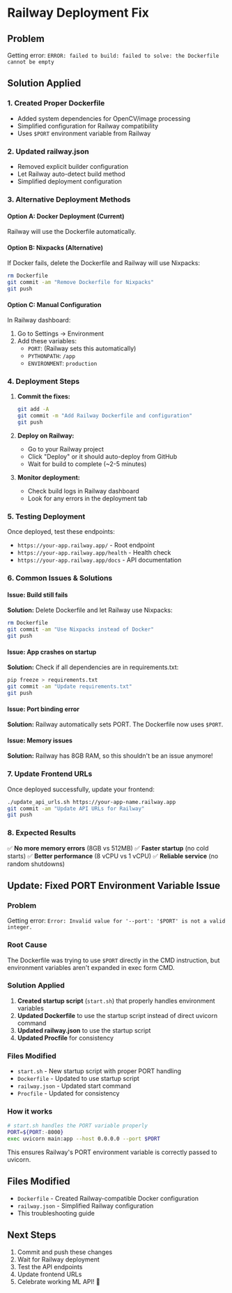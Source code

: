 # Railway Deployment Fix

## Problem
Getting error: `ERROR: failed to build: failed to solve: the Dockerfile cannot be empty`

## Solution Applied

### 1. Created Proper Dockerfile
- Added system dependencies for OpenCV/image processing
- Simplified configuration for Railway compatibility
- Uses `$PORT` environment variable from Railway

### 2. Updated railway.json
- Removed explicit builder configuration
- Let Railway auto-detect build method
- Simplified deployment configuration

### 3. Alternative Deployment Methods

#### Option A: Docker Deployment (Current)
Railway will use the Dockerfile automatically.

#### Option B: Nixpacks (Alternative)
If Docker fails, delete the Dockerfile and Railway will use Nixpacks:
```bash
rm Dockerfile
git commit -am "Remove Dockerfile for Nixpacks"
git push
```

#### Option C: Manual Configuration
In Railway dashboard:
1. Go to Settings → Environment
2. Add these variables:
   - `PORT`: (Railway sets this automatically)
   - `PYTHONPATH`: `/app`
   - `ENVIRONMENT`: `production`

### 4. Deployment Steps

1. **Commit the fixes:**
   ```bash
   git add -A
   git commit -m "Add Railway Dockerfile and configuration"
   git push
   ```

2. **Deploy on Railway:**
   - Go to your Railway project
   - Click "Deploy" or it should auto-deploy from GitHub
   - Wait for build to complete (~2-5 minutes)

3. **Monitor deployment:**
   - Check build logs in Railway dashboard
   - Look for any errors in the deployment tab

### 5. Testing Deployment

Once deployed, test these endpoints:
- `https://your-app.railway.app/` - Root endpoint
- `https://your-app.railway.app/health` - Health check
- `https://your-app.railway.app/docs` - API documentation

### 6. Common Issues & Solutions

#### Issue: Build still fails
**Solution:** Delete Dockerfile and let Railway use Nixpacks:
```bash
rm Dockerfile
git commit -am "Use Nixpacks instead of Docker"
git push
```

#### Issue: App crashes on startup
**Solution:** Check if all dependencies are in requirements.txt:
```bash
pip freeze > requirements.txt
git commit -am "Update requirements.txt"
git push
```

#### Issue: Port binding error
**Solution:** Railway automatically sets PORT. The Dockerfile now uses `$PORT`.

#### Issue: Memory issues
**Solution:** Railway has 8GB RAM, so this shouldn't be an issue anymore!

### 7. Update Frontend URLs

Once deployed successfully, update your frontend:
```bash
./update_api_urls.sh https://your-app-name.railway.app
git commit -am "Update API URLs for Railway"
git push
```

### 8. Expected Results

✅ **No more memory errors** (8GB vs 512MB)
✅ **Faster startup** (no cold starts)
✅ **Better performance** (8 vCPU vs 1 vCPU)
✅ **Reliable service** (no random shutdowns)

## Update: Fixed PORT Environment Variable Issue

### Problem
Getting error: `Error: Invalid value for '--port': '$PORT' is not a valid integer.`

### Root Cause
The Dockerfile was trying to use `$PORT` directly in the CMD instruction, but environment variables aren't expanded in exec form CMD.

### Solution Applied
1. **Created startup script** (`start.sh`) that properly handles environment variables
2. **Updated Dockerfile** to use the startup script instead of direct uvicorn command
3. **Updated railway.json** to use the startup script
4. **Updated Procfile** for consistency

### Files Modified
- `start.sh` - New startup script with proper PORT handling
- `Dockerfile` - Updated to use startup script
- `railway.json` - Updated start command
- `Procfile` - Updated for consistency

### How it works
```bash
# start.sh handles the PORT variable properly
PORT=${PORT:-8000}
exec uvicorn main:app --host 0.0.0.0 --port $PORT
```

This ensures Railway's PORT environment variable is correctly passed to uvicorn.

## Files Modified
- `Dockerfile` - Created Railway-compatible Docker configuration
- `railway.json` - Simplified Railway configuration
- This troubleshooting guide

## Next Steps
1. Commit and push these changes
2. Wait for Railway deployment
3. Test the API endpoints
4. Update frontend URLs
5. Celebrate working ML API! 🎉
